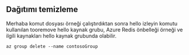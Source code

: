 ## <a name="clean-up-deployment"></a>Dağıtımı temizleme 

Merhaba komut dosyası örneği çalıştırdıktan sonra hello izleyin komutu kullanılan tooremove hello kaynak grubu, Azure Redis önbelleği örneği ve ilgili kaynakları hello kaynak grubunda olabilir.

```azurecli
az group delete --name contosoGroup
```